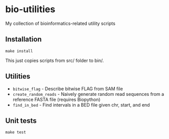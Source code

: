 bio-utilities
==============

My collection of bioinformatics-related utility scripts

Installation
------------
    make install

This just copies scripts from src/ folder to bin/.

Utilities
---------
 * `bitwise_flag` - Describe bitwise FLAG from SAM file
 * `create_random_reads` - Naively generate random read sequences from a
 reference FASTA file (requires Biopython)
 * `find_in_bed` - Find intervals in a BED file given chr, start, and end

Unit tests
----------
    make test
